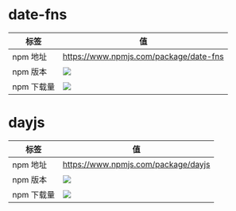 # date-fns

| 标签       | 值                                          |
| ---------- | ------------------------------------------- |
| npm 地址   | https://www.npmjs.com/package/date-fns      |
| npm 版本   | ![](https://img.shields.io/npm/v/date-fns)  |
| npm 下载量 | ![](https://img.shields.io/npm/dw/date-fns) |

# dayjs

| 标签       | 值                                       |
| ---------- | ---------------------------------------- |
| npm 地址   | https://www.npmjs.com/package/dayjs      |
| npm 版本   | ![](https://img.shields.io/npm/v/dayjs)  |
| npm 下载量 | ![](https://img.shields.io/npm/dw/dayjs) |
